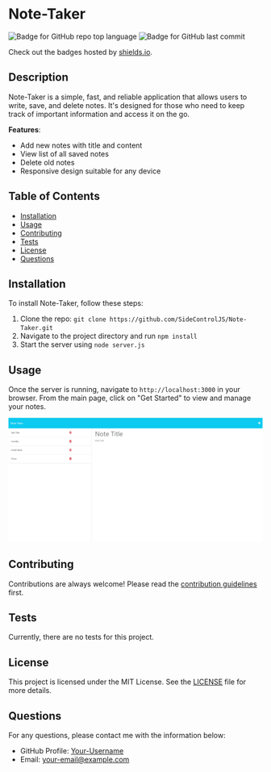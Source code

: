 # Note-Taker

![Badge for GitHub repo top language](https://img.shields.io/github/languages/top/SideControlJS/https://Note-Taker?style=flat&logo=appveyor) ![Badge for GitHub last commit](https://img.shields.io/github/last-commit/SideControlJS/Note-Taker?style=flat&logo=appveyor)

Check out the badges hosted by [shields.io](https://shields.io/).

## Description 

Note-Taker is a simple, fast, and reliable application that allows users to write, save, and delete notes. It's designed for those who need to keep track of important information and access it on the go.

**Features**:
* Add new notes with title and content
* View list of all saved notes
* Delete old notes
* Responsive design suitable for any device

## Table of Contents

- [Installation](#installation)
- [Usage](#usage)
- [Contributing](#contributing)
- [Tests](#tests)
- [License](#license)
- [Questions](#questions)

## Installation

To install Note-Taker, follow these steps:

1. Clone the repo: `git clone https://github.com/SideControlJS/Note-Taker.git`
2. Navigate to the project directory and run `npm install`
3. Start the server using `node server.js`

## Usage 

Once the server is running, navigate to `http://localhost:3000` in your browser. From the main page, click on "Get Started" to view and manage your notes.

![Product Screenshot](/Assets/sn_notes.png)

## Contributing

Contributions are always welcome! Please read the [contribution guidelines](CONTRIBUTING.md) first.

## Tests

Currently, there are no tests for this project. 

## License 

This project is licensed under the MIT License. See the [LICENSE](LICENSE.md) file for more details.

## Questions 

For any questions, please contact me with the information below:

- GitHub Profile: [Your-Username](https://github.com/Your-Username/)
- Email: your-email@example.com


